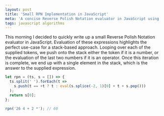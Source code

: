```yaml
---
layout: post
title: 'Small RPN Implementation in JavaScript'
meta: 'A concise Reverse Polish Notation evaluator in JavaScript using ES2015 features, demonstrating a stack-based approach.'
tags: javascript algorithms
---
```


This morning I decided to quickly write up a small Reverse Polish Notation evaluator in JavaScript.
Evaluation of these expressions highlights the perfect use-case for a stack-based approach. <!--more-->
Looping over each of the supplied tokens, we push onto the stack either the token if it is a number, or the evaluation of the last two numbers if it is an operator.
Once this iteration is complete, we end up with a single element in the stack, which is the answer to the supplied expression.

```js
let rpn = (ts, s = []) => {
  ts.split(' ').forEach(t =>
    s.push(t == +t ? t : eval(s.splice(-2, 1)[0] + t + s.pop()))
  );
  return s[0];
};

rpn('26 4 + 2 *'); // 60
```
